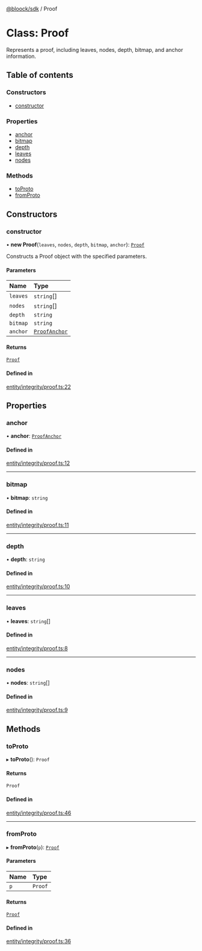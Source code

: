 [@bloock/sdk](../index.md) / Proof

# Class: Proof

Represents a proof, including leaves, nodes, depth, bitmap, and anchor information.

## Table of contents

### Constructors

- [constructor](Proof.md#constructor)

### Properties

- [anchor](Proof.md#anchor)
- [bitmap](Proof.md#bitmap)
- [depth](Proof.md#depth)
- [leaves](Proof.md#leaves)
- [nodes](Proof.md#nodes)

### Methods

- [toProto](Proof.md#toproto)
- [fromProto](Proof.md#fromproto)

## Constructors

### constructor

• **new Proof**(`leaves`, `nodes`, `depth`, `bitmap`, `anchor`): [`Proof`](Proof.md)

Constructs a Proof object with the specified parameters.

#### Parameters

| Name | Type |
| :------ | :------ |
| `leaves` | `string`[] |
| `nodes` | `string`[] |
| `depth` | `string` |
| `bitmap` | `string` |
| `anchor` | [`ProofAnchor`](ProofAnchor.md) |

#### Returns

[`Proof`](Proof.md)

#### Defined in

[entity/integrity/proof.ts:22](https://github.com/bloock/bloock-sdk/blob/6fda345/languages/js/src/entity/integrity/proof.ts#L22)

## Properties

### anchor

• **anchor**: [`ProofAnchor`](ProofAnchor.md)

#### Defined in

[entity/integrity/proof.ts:12](https://github.com/bloock/bloock-sdk/blob/6fda345/languages/js/src/entity/integrity/proof.ts#L12)

___

### bitmap

• **bitmap**: `string`

#### Defined in

[entity/integrity/proof.ts:11](https://github.com/bloock/bloock-sdk/blob/6fda345/languages/js/src/entity/integrity/proof.ts#L11)

___

### depth

• **depth**: `string`

#### Defined in

[entity/integrity/proof.ts:10](https://github.com/bloock/bloock-sdk/blob/6fda345/languages/js/src/entity/integrity/proof.ts#L10)

___

### leaves

• **leaves**: `string`[]

#### Defined in

[entity/integrity/proof.ts:8](https://github.com/bloock/bloock-sdk/blob/6fda345/languages/js/src/entity/integrity/proof.ts#L8)

___

### nodes

• **nodes**: `string`[]

#### Defined in

[entity/integrity/proof.ts:9](https://github.com/bloock/bloock-sdk/blob/6fda345/languages/js/src/entity/integrity/proof.ts#L9)

## Methods

### toProto

▸ **toProto**(): `Proof`

#### Returns

`Proof`

#### Defined in

[entity/integrity/proof.ts:46](https://github.com/bloock/bloock-sdk/blob/6fda345/languages/js/src/entity/integrity/proof.ts#L46)

___

### fromProto

▸ **fromProto**(`p`): [`Proof`](Proof.md)

#### Parameters

| Name | Type |
| :------ | :------ |
| `p` | `Proof` |

#### Returns

[`Proof`](Proof.md)

#### Defined in

[entity/integrity/proof.ts:36](https://github.com/bloock/bloock-sdk/blob/6fda345/languages/js/src/entity/integrity/proof.ts#L36)

